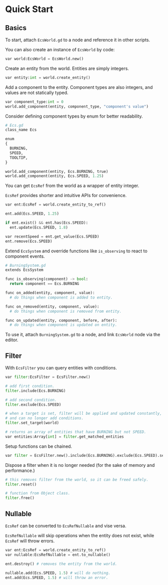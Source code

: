 # Quick Start
## Basics

To start, attach `EcsWorld.gd` to a node and reference it in other scripts.

You can also create an instance of `EcsWorld` by code:
```python
var world:EcsWorld = EcsWorld.new()
```

Create an entity from the world. Entities are simply integers.
```python
var entity:int = world.create_entity()
```

Add a component to the entity. Component types are also integers, and values are not statically typed.
```python
var component_type:int = 0
world.add_component(entity, component_type, "component's value")
```

Consider defining component types by enum for better readability.
```python
# Ecs.gd
class_name Ecs

enum
{
  BURNING,
  SPEED,
  TOOLTIP,
}
```
```python
world.add_component(entity, Ecs.BURNING, true)
world.add_component(entity, Ecs.SPEED, 1.25)
```
You can get `EcsRef` from the world as a wrapper of entity integer.

`EcsRef` provides shorter and intuitive APIs for convenience.
```python
var ent:EcsRef = world.create_entity_to_ref()

ent.add(Ecs.SPEED, 1.25)

if ent.exist() && ent.has(Ecs.SPEED):
  ent.update(Ecs.SPEED, 1.8)

var recentSpeed = ent.get_value(Ecs.SPEED) 
ent.remove(Ecs.SPEED)
```

Extend `EcsSystem` and override functions like `is_observing` to react to component events. 
```python
# BurningSystem.gd
extends EcsSystem

func is_observing(component) -> bool:
  return component == Ecs.BURNING

func on_added(entity, component, value):
  # do things when component is added to entity.

func on_removed(entity, component, value):
  # do things when component is removed from entity.

func on_updated(entity, component, before, after):
  # do things when component is updated on entity.

```
To use it, attach `BurningSystem.gd` to a node, and link `EcsWorld` node via the editor.


## Filter
With `EcsFilter` you can query entities with conditions.
```python
var filter:EcsFilter = EcsFilter.new()

# add first condition.
filter.include(Ecs.BURNING)

# add second condition.
filter.exclude(Ecs.SPEED)

# when a target is set, filter will be applied and updated constantly,
# and can no longer add conditions.
filter.set_target(world)

# returns an array of entities that have BURNING but not SPEED.
var entities:Array[int] = filter.get_matched_entities
```

Setup functions can be chained.
```python
var filter = EcsFilter.new().include(Ecs.BURNING).exclude(Ecs.SPEED).set_target(world)
```

Dispose a filter when it is no longer needed (for the sake of memory and performance.)
```python
# this removes filter from the world, so it can be freed safely.
filter.reset()

# function from Object class.
filter.free()
```
## Nullable
`EcsRef` can be converted to `EcsRefNullable` and vise versa.

`EcsRefNullable` will skip operations when the entity does not exist, while `EcsRef` will throw errors.
```python
var ent:EcsRef = world.create_entity_to_ref()
var nullable:EcsRefNullable = ent.to_nullable()

ent.destroy() # removes the entity from the world.

nullable.add(Ecs.SPEED, 1.5) # will do nothing.
ent.add(Ecs.SPEED, 1.5) # will throw an error.
```

